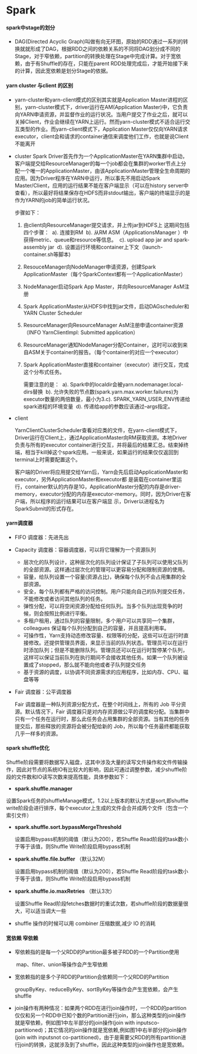 # Spark

#### spark中stage的划分

- DAG(Directed Acyclic Graph)叫做有向无环图，原始的RDD通过一系列的转换就就形成了DAG，根据RDD之间的依赖关系的不同将DAG划分成不同的Stage，对于窄依赖，partition的转换处理在Stage中完成计算。对于宽依赖，由于有Shuffle的存在，只能在parent RDD处理完成后，才能开始接下来的计算，因此宽依赖是划分Stage的依据。

#### yarn cluster 与client 的区别

- yarn-cluster和yarn-client模式的区别其实就是Application Master进程的区别，yarn-cluster模式下，driver运行在AM(Application Master)中，它负责向YARN申请资源，并监督作业的运行状况。当用户提交了作业之后，就可以关掉Client，作业会继续在YARN上运行。然而yarn-cluster模式不适合运行交互类型的作业。而yarn-client模式下，Application Master仅仅向YARN请求executor，client会和请求的container通信来调度他们工作，也就是说Client不能离开

- cluster
  Spark Driver首先作为一个ApplicationMaster在YARN集群中启动，客户端提交给ResourceManager的每一个job都会在集群的worker节点上分配一个唯一的ApplicationMaster，由该ApplicationMaster管理全生命周期的应用。因为Driver程序在YARN中运行，所以事先不用启动Spark Master/Client，应用的运行结果不能在客户端显示（可以在history server中查看），所以最好将结果保存在HDFS而非stdout输出，客户端的终端显示的是作为YARN的job的简单运行状况。

  步骤如下：

  1. 由client向ResourceManager提交请求，并上传jar到HDFS上
     这期间包括四个步骤：
     ​	a). 连接到RM
     ​	b). 从RM ASM（ApplicationsManager ）中获得metric、queue和resource等信息。
     ​	c). upload app jar and spark-assembly jar
     ​	d). 设置运行环境和container上下文（launch-container.sh等脚本)

  2. ResouceManager向NodeManager申请资源，创建Spark ApplicationMaster（每个SparkContext都有一个ApplicationMaster）

  3. NodeManager启动Spark App Master，并向ResourceManager AsM注册

  4. Spark ApplicationMaster从HDFS中找到jar文件，启动DAGscheduler和YARN Cluster Scheduler

  5. ResourceManager向ResourceManager AsM注册申请container资源（INFO YarnClientImpl: Submitted application）

  6. ResourceManager通知NodeManager分配Container，这时可以收到来自ASM关于container的报告。（每个container的对应一个executor）

  7. Spark ApplicationMaster直接和container（executor）进行交互，完成这个分布式任务。

     需要注意的是：
     ​	a). Spark中的localdir会被yarn.nodemanager.local-dirs替换
     ​	b). 允许失败的节点数(spark.yarn.max.worker.failures)为executor数量的两倍数量，最小为3.
     ​	c). SPARK_YARN_USER_ENV传递给spark进程的环境变量
     ​	d). 传递给app的参数应该通过–args指定。

- client

  YarnClientClusterScheduler查看对应类的文件，在yarn-client模式下，Driver运行在Client上，通过ApplicationMaster向RM获取资源。本地Driver负责与所有的executor container进行交互，并将最后的结果汇总。结束掉终端，相当于kill掉这个spark应用。一般来说，如果运行的结果仅仅返回到terminal上时需要配置这个。

  客户端的Driver将应用提交给Yarn后，Yarn会先后启动ApplicationMaster和executor，另外ApplicationMaster和executor都 是装载在container里运行，container默认的内存是1G，ApplicationMaster分配的内存是driver- memory，executor分配的内存是executor-memory。同时，因为Driver在客户端，所以程序的运行结果可以在客户端显 示，Driver以进程名为SparkSubmit的形式存在。

#### yarn调度器

- FIFO 调度器：先进先出

- Capacity 调度器：容器调度器，可以将它理解为一个资源队列

  - 层次化的队列设计，这种层次化的队列设计保证了子队列可以使用父队列的全部资源。这样通过层次化的管理可以更容易分配和限制资源的使用。
  - 容量，给队列设置一个容量(资源占比)，确保每个队列不会占用集群的全部资源。
  - 安全，每个队列都有严格的访问控制。用户只能向自己的队列提交任务，不能修改或者访问其他队列的任务。
  - 弹性分配，可以将空闲资源分配给任何队列。当多个队列出现竞争的时候，则会按照比例进行平衡。
  - 多租户租用，通过队列的容量限制，多个用户可以共享同一个集群，colleagues 保证每个队列分配到自己的容量，并且提高利用率。
  - 可操作性，Yarn支持动态修改容量、权限等的分配，这些可以在运行时直接修改。还提供管理员界面，来显示当前的队列状态。管理员可以在运行时添加队列；但是不能删除队列。管理员还可以在运行时暂停某个队列，这样可以保证当前队列在执行期间不会接收其他任务。如果一个队列被设置成了stopped，那么就不能向他或者子队列提交任务
  - 基于资源的调度，以协调不同资源需求的应用程序，比如内存、CPU、磁盘等等

- Fair 调度器：公平调度器

  Fair 调度器是一种队列资源分配方式，在整个时间线上，所有的 Job 平分资源。默认情况下，Fair 调度器只是对内存资源做公平的调度和分配。当集群中只有一个任务在运行时，那么此任务会占用集群的全部资源。当有其他的任务提交后，那些释放的资源将会被分配给新的 Job，所以每个任务最终都能获取几乎一样多的资源。	

#### spark shuffle优化

​	Shuffle阶段需要将数据写入磁盘，这其中涉及大量的读写文件操作和文件传输操作，因此对节点的系统IO有比较大的影响，因此可通过调整参数，减少shuffle阶段的文件数和IO读写次数来提高性能，具体参数如下：

-  **spark.shuffle.manager**

  设置Spark任务的shuffleManage模式，1.2以上版本的默认方式是sort,即shuffle write阶段会进行排序，每个executor上生成的文件会合并成两个文件（包含一个索引文件）

- **spark.shuffle.sort.bypassMergeThreshold** 

  设置启用bypass机制的阈值（默认为200），若Shuffle Read阶段的task数小于等于该值，则Shuffle Write阶段启用bypass机制

- **spark.shuffle.file.buffer** （默认32M） 

  设置启用bypass机制的阈值（默认为200），若Shuffle Read阶段的task数小于等于该值，则Shuffle Write阶段启用bypass机制

- **spark.shuffle.io.maxRetries** （默认3次） 

  设置Shuffle Read阶段fetches数据时的重试次数，若shuffle阶段的数据量很大，可以适当调大一些

- shuffle 操作的时候可以用 combiner 压缩数据,减少 IO 的消耗

#### 宽依赖 窄依赖

- 窄依赖指的是每一个父RDD的Partition最多被子RDD的一个Partition使用 

  ​	map、filter、union等操作会产生窄依赖

- 宽依赖指的是多个子RDD的Partition会依赖同一个父RDD的Partition 

  ​	groupByKey、reduceByKey、sortByKey等操作会产生宽依赖，会产生shuffle

- join操作有两种情况：如果两个RDD在进行join操作时，一个RDD的partition仅仅和另一个RDD中已知个数的Partition进行join，那么这种类型的join操作就是窄依赖，例如图1中左半部分的join操作(join with inputsco-partitioned)；其它情况的join操作就是宽依赖,例如图1中右半部分的join操作(join with inputsnot co-partitioned)，由于是需要父RDD的所有partition进行join的转换，这就涉及到了shuffle，因此这种类型的join操作也是宽依赖。



































